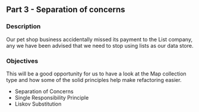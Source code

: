 ## Part 3 - Separation of concerns

### Description
Our pet shop business accidentally missed its payment to the List company, any we have been advised that we need to stop using lists as our data store.

### Objectives
This will be a good opportunity for us to have a look at the Map collection type and how some of the solid principles help make refactoring easier.
* Separation of Concerns
* Single Responsibility Principle
* Liskov Substitution
